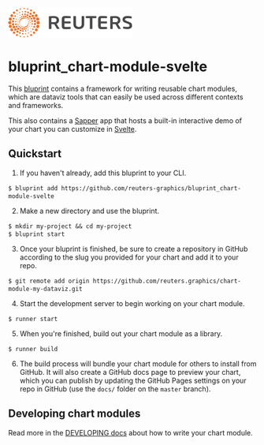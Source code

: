 ![](./badge.svg)

# bluprint_chart-module-svelte

This [bluprint](https://github.com/reuters-graphics/bluprint) contains a framework for writing reusable chart modules, which are dataviz tools that can easily be used across different contexts and frameworks.

This also contains a [Sapper](https://sapper.svelte.dev/) app that hosts a built-in interactive demo of your chart you can customize in [Svelte](https://svelte.dev/).

## Quickstart

1. If you haven't already, add this bluprint to your CLI.

  ```
  $ bluprint add https://github.com/reuters-graphics/bluprint_chart-module-svelte
  ```

2. Make a new directory and use the bluprint.

  ```
  $ mkdir my-project && cd my-project
  $ bluprint start
  ```
3. Once your bluprint is finished, be sure to create a repository in GitHub according to the slug you provided for your chart and add it to your repo.

  ```
  $ git remote add origin https://github.com/reuters.graphics/chart-module-my-dataviz.git
  ```


4. Start the development server to begin working on your chart module.

  ```
  $ runner start
  ```

5. When you're finished, build out your chart module as a library.

  ```
  $ runner build
  ```

6. The build process will bundle your chart module for others to install from GitHub. It will also create a GitHub docs page to preview your chart, which you can publish by updating the GitHub Pages settings on your repo in GitHub (use the `docs/` folder on the `master` branch).


## Developing chart modules

Read more in the [DEVELOPING docs](./DEVELOPING.md) about how to write your chart module.
